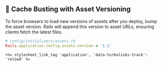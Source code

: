 ## 🔄 Cache Busting with Asset Versioning

To force browsers to load new versions of assets after you deploy, bump the asset version. Rails will append this version to asset URLs, ensuring clients fetch the latest files.

```ruby
# config/initializers/assets.rb
Rails.application.config.assets.version = '1.1'
```

```erb
<%= stylesheet_link_tag 'application', 'data-turbolinks-track': 'reload' %>
```